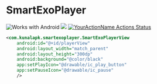 # SmartExoPlayer

![Works with Android](https://img.shields.io/badge/Works_with-Android-green?style=flat-square)
[![](https://jitpack.io/v/Kunalapk/SmartExoPlayer.svg)](https://jitpack.io/#Kunalapk/SmartExoPlayer)
[![YourActionName Actions Status](https://github.com/Kunalapk/SmartExoPlayer/workflows/Android%20CI/badge.svg)](https://github.com/Kunalapk/SmartExoPlayer/actions)


```xml
<com.kunalapk.smartexoplayer.SmartExoPlayerView
	android:id="@+id/playerView"
	android:layout_width="match_parent"
	android:layout_height="300dp"
	android:background="@color/black"
	app:setPlayIcon="@drawable/ic_play_button"
	app:setPauseIcon="@drawable/ic_pause"
	/>
```
